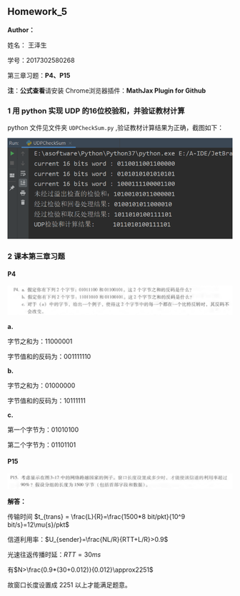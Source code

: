 ## Homework_5

**Author：**

姓名： 王泽生

学号：2017302580268

第三章习题：**P4、P15**

**注**：**公式查看**请安装 Chrome浏览器插件：**MathJax Plugin for Github** 



### 1 用 python 实现 UDP 的16位校验和，并验证教材计算

python 文件见文件夹 `UDPCheckSum.py` ,验证教材计算结果为正确，截图如下：

![](images/UDPCheckSum.png)



### 2 课本第三章习题

#### P4

![](images/4.png)

**a.**

字节之和为：11000001

字节值和的反码为：001111110

**b.**

字节之和为：01000000

字节值和的反码为：10111111

**c.**

第一个字节为：01010100

第二个字节为：01101101



#### P15

![](images/15.png)



**解答：**

传输时间 $t_{trans} = \frac{L}{R}=\frac{1500*8 bit/pkt}{10^9 bit/s}=12\mu{s}/pkt$

信道利用率：$U_{sender}=\frac{NL/R}{RTT+L/R}>0.9$

光速往返传播时延：$RTT=30ms$

有$N>\frac{0.9*(30+0.012)}{0.012}\approx2251$

故窗口长度设置成 2251 以上才能满足题意。



